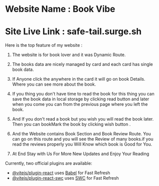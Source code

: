 # Website Name : Book Vibe
# Site Live Link : safe-tail.surge.sh

Here is the top feature of my website :
1) The website is for book lover and it was Dynamic Route.

2) The books data are nicely managed by card and each card has single book data.

3) If Anyone click the anywhere in the card it will go on book Details. Where you can see more about the book.

4) If you thing you don't have time to read the book for this thing you can save the book data in local storage by clicking read button and later when you come you can from the previous page where you left the book.

5) And If you don't read a book but you wish you will read the book later. Then you can bookMark the book by clicking wish button .

6) And the Website contains Book Section and Book Review Route. You can go on this route and you will see the Review of many books.if you read the reviews properly you Will Know which book is Good for You.

7) At End Stay with Us For More New Updates and Enjoy Your Reading  

Currently, two official plugins are available:

- [@vitejs/plugin-react](https://github.com/vitejs/vite-plugin-react/blob/main/packages/plugin-react/README.md) uses [Babel](https://babeljs.io/) for Fast Refresh
- [@vitejs/plugin-react-swc](https://github.com/vitejs/vite-plugin-react-swc) uses [SWC](https://swc.rs/) for Fast Refresh
